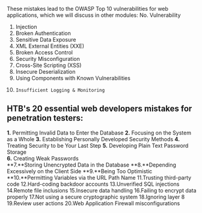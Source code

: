 

These mistakes lead to the OWASP Top 10 vulnerabilities for web applications, which we will discuss in other modules:
No. 	Vulnerability
1. 	Injection
2. 	Broken Authentication
3. 	Sensitive Data Exposure
4. 	XML External Entities (XXE)
5. 	Broken Access Control
6. 	Security Misconfiguration
7. 	Cross-Site Scripting (XSS)
8. 	Insecure Deserialization
9. 	Using Components with Known Vulnerabilities
10. 	Insufficient Logging & Monitoring






**HTB's 20 essential web developers mistakes for penetration testers:**
---

**1.** Permitting Invalid Data to Enter the Database
**2.** Focusing on the System as a Whole 
**3.** Establishing Personally Developed Security Methods 
**4.** Treating Security to be Your Last Step 
**5.** Developing Plain Text Password Storage  
**6.** Creating Weak Passwords  
**7.**Storing Unencrypted Data in the Database
**8.**Depending Excessively on the Client Side
**9.**Being Too Optimistic
**10.**Permitting Variables via the URL Path Name
11.Trusting third-party code
12.Hard-coding backdoor accounts
13.Unverified SQL injections
14.Remote file inclusions
15.Insecure data handling
16.Failing to encrypt data properly
17.Not using a secure cryptographic system
18.Ignoring layer 8
19.Review user actions
20.Web Application Firewall misconfigurations
